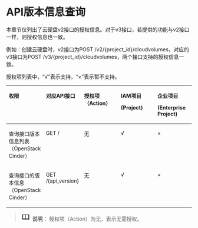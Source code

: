 # API版本信息查询<a name="evs_04_0024"></a>

本章节仅列出了云硬盘v2接口的授权信息。对于v3接口，若提供的功能与v2接口一样，则授权信息也一致。

例如：创建云硬盘时，v2接口为POST /v2/\{project\_id\}/cloudvolumes，对应的v3接口为POST /v3/\{project\_id\}/cloudvolumes，两个接口支持的授权信息一致。

授权项列表中，“√”表示支持，“×”表示暂不支持。

<a name="table1331719418287"></a>
<table><thead align="left"><tr id="evs_04_0045_row103171646287"><th class="cellrowborder" valign="top" width="20%" id="mcps1.1.6.1.1"><p id="evs_04_0045_p153189416282"><a name="evs_04_0045_p153189416282"></a><a name="evs_04_0045_p153189416282"></a>权限</p>
</th>
<th class="cellrowborder" valign="top" width="20%" id="mcps1.1.6.1.2"><p id="evs_04_0045_p10121923790"><a name="evs_04_0045_p10121923790"></a><a name="evs_04_0045_p10121923790"></a>对应API接口</p>
</th>
<th class="cellrowborder" valign="top" width="20%" id="mcps1.1.6.1.3"><p id="evs_04_0045_p931834172816"><a name="evs_04_0045_p931834172816"></a><a name="evs_04_0045_p931834172816"></a>授权项（Action）</p>
</th>
<th class="cellrowborder" valign="top" width="20%" id="mcps1.1.6.1.4"><p id="evs_04_0045_p10825627161212"><a name="evs_04_0045_p10825627161212"></a><a name="evs_04_0045_p10825627161212"></a>IAM项目</p>
<p id="evs_04_0045_p731814452814"><a name="evs_04_0045_p731814452814"></a><a name="evs_04_0045_p731814452814"></a>(Project)</p>
</th>
<th class="cellrowborder" valign="top" width="20%" id="mcps1.1.6.1.5"><p id="evs_04_0045_p121341846171217"><a name="evs_04_0045_p121341846171217"></a><a name="evs_04_0045_p121341846171217"></a>企业项目</p>
<p id="evs_04_0045_p713974411215"><a name="evs_04_0045_p713974411215"></a><a name="evs_04_0045_p713974411215"></a>(Enterprise Project)</p>
</th>
</tr>
</thead>
<tbody><tr id="evs_04_0045_row133414414280"><td class="cellrowborder" valign="top" width="20%" headers="mcps1.1.6.1.1 "><p id="evs_04_0045_p1934254112819"><a name="evs_04_0045_p1934254112819"></a><a name="evs_04_0045_p1934254112819"></a>查询接口版本信息列表（OpenStack Cinder）</p>
</td>
<td class="cellrowborder" valign="top" width="20%" headers="mcps1.1.6.1.2 "><p id="evs_04_0045_p012115231598"><a name="evs_04_0045_p012115231598"></a><a name="evs_04_0045_p012115231598"></a>GET /</p>
</td>
<td class="cellrowborder" valign="top" width="20%" headers="mcps1.1.6.1.3 "><p id="evs_04_0045_p1634274142812"><a name="evs_04_0045_p1634274142812"></a><a name="evs_04_0045_p1634274142812"></a>无</p>
</td>
<td class="cellrowborder" valign="top" width="20%" headers="mcps1.1.6.1.4 "><p id="evs_04_0045_p98032297487"><a name="evs_04_0045_p98032297487"></a><a name="evs_04_0045_p98032297487"></a>√</p>
</td>
<td class="cellrowborder" valign="top" width="20%" headers="mcps1.1.6.1.5 "><p id="evs_04_0045_p13804112910485"><a name="evs_04_0045_p13804112910485"></a><a name="evs_04_0045_p13804112910485"></a>×</p>
</td>
</tr>
<tr id="evs_04_0045_row734315442811"><td class="cellrowborder" valign="top" width="20%" headers="mcps1.1.6.1.1 "><p id="evs_04_0045_p234314411288"><a name="evs_04_0045_p234314411288"></a><a name="evs_04_0045_p234314411288"></a>查询接口的版本信息（OpenStack Cinder）</p>
</td>
<td class="cellrowborder" valign="top" width="20%" headers="mcps1.1.6.1.2 "><p id="evs_04_0045_p10121123398"><a name="evs_04_0045_p10121123398"></a><a name="evs_04_0045_p10121123398"></a>GET /{api_version}</p>
</td>
<td class="cellrowborder" valign="top" width="20%" headers="mcps1.1.6.1.3 "><p id="evs_04_0045_p134311482810"><a name="evs_04_0045_p134311482810"></a><a name="evs_04_0045_p134311482810"></a>无</p>
</td>
<td class="cellrowborder" valign="top" width="20%" headers="mcps1.1.6.1.4 "><p id="evs_04_0045_p134712580137"><a name="evs_04_0045_p134712580137"></a><a name="evs_04_0045_p134712580137"></a>√</p>
</td>
<td class="cellrowborder" valign="top" width="20%" headers="mcps1.1.6.1.5 "><p id="evs_04_0045_p14727201551412"><a name="evs_04_0045_p14727201551412"></a><a name="evs_04_0045_p14727201551412"></a>×</p>
</td>
</tr>
</tbody>
</table>

>![](public_sys-resources/icon-note.gif) **说明：** 
>授权项（Action）为无，表示无需授权。

